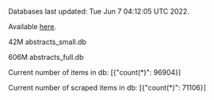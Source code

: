 Databases last updated: Tue Jun  7 04:12:05 UTC 2022. 

Available [here](https://github.com/cbeauhilton/ash-db/releases).


42M	abstracts_small.db

606M	abstracts_full.db

Current number of items in db:
[{"count(*)": 96904}]

Current number of scraped items in db:
[{"count(*)": 71106}]
